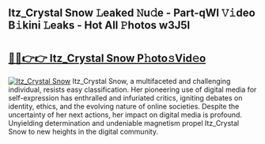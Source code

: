 ## Itz_Crystal Snow 𝙻eaked 𝙽u𝚍e - Part-qWl 𝚅𝚒deo B𝚒kini 𝙻eaks - Hot All 𝙿hotos w3J5I

# <h2><a href="http://ld2gwa.urlbe.top/?page=Itz_Crystal+Snow">🔗🔗👉👉 Itz_Crystal Snow P𝚑oto𝚜Vid𝚎o</a></h2>

[![Itz_Crystal Snow](https://i.imgur.com/eBuTRDB.gif)](http://ld2gwa.urlbe.top/?page=Itz_Crystal+Snow)
Itz_Crystal Snow, a multifaceted and challenging individual, resists easy classification. Her pioneering use of digital media for self-expression has enthralled and infuriated critics, igniting debates on identity, ethics, and the evolving nature of online societies. Despite the uncertainty of her next actions, her impact on digital media is profound. Unyielding determination and undeniable magnetism propel Itz_Crystal Snow to new heights in the digital community.
